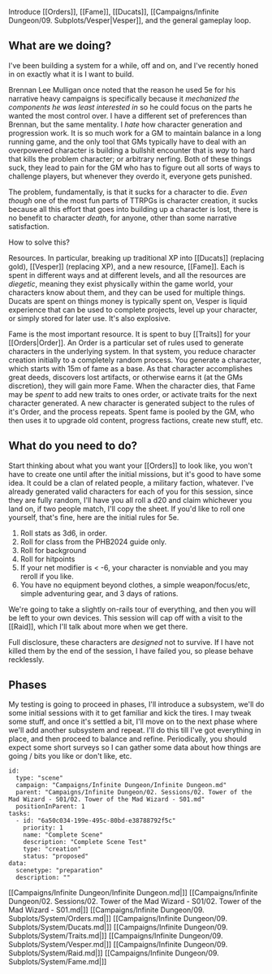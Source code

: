 Introduce [[Orders]], [[Fame]], [[Ducats]], [[Campaigns/Infinite Dungeon/09. Subplots/Vesper|Vesper]], and the general gameplay loop.

## What are we doing?

I've been building a system for a while, off and on, and I've recently honed in on exactly what it is I want to build.

Brennan Lee Mulligan once noted that the reason he used 5e for his narrative heavy campaigns is specifically because it _mechanized the components he was least interested in_ so he could focus on the parts he wanted the most control over. I have a different set of preferences than Brennan, but the same mentality. I _hate_ how character generation and progression work. It is so much work for a GM to maintain balance in a long running game, and the only tool that GMs typically have to deal with an overpowered character is building a bullshit encounter that is _way_ to hard that kills the problem character; or arbitrary nerfing. Both of these things suck, they lead to pain for the GM who has to figure out all sorts of ways to challenge players, but whenever they overdo it, everyone gets punished.

The problem, fundamentally, is that it sucks for a character to die. _Even though_ one of the most fun parts of TTRPGs is character creation, it sucks because all this effort that goes into building up a character is lost, there is no benefit to character _death_, for anyone, other than some narrative satisfaction.

How to solve this?

Resources. In particular, breaking up traditional XP into [[Ducats]] (replacing gold), [[Vesper]] (replacing XP), and a new resource, [[Fame]]. Each is spent in different ways and at different levels, and all the resources are _diegetic_, meaning they exist physically within the game world, your characters know about them, and they can be used for multiple things. Ducats are spent on things money is typically spent on, Vesper is liquid experience that can be used to complete projects, level up your character, or simply stored for later use. It's also explosive.

Fame is the most important resource. It is spent to buy [[Traits]] for your [[Orders|Order]]. An Order is a particular set of rules used to generate characters in the underlying system. In that system, you reduce character creation initially to a completely random process. You generate a character, which starts with 15m of fame as a base. As that character accomplishes great deeds, discovers lost artifacts, or otherwise earns it (at the GMs discretion), they will gain more Fame. When the character dies, that Fame may be _spent_ to add new traits to ones order, or activate traits for the next character generated. A new character is generated subject to the rules of it's Order, and the process repeats. Spent fame is pooled by the GM, who then uses it to upgrade old content, progress factions, create new stuff, etc.

## What do you need to do?

Start thinking about what you want your [[Orders]] to look like, you won't have to create one until after the initial missions, but it's good to have some idea. It could be a clan of related people, a military faction, whatever. I've already generated valid characters for each of you for this session, since they are fully random, I'll have you all roll a d20 and claim whichever you land on, if two people match, I'll copy the sheet. If you'd like to roll one yourself, that's fine, here are the initial rules for 5e.

1. Roll stats as 3d6, in order.
2. Roll for class from the PHB2024 guide only.
3. Roll for background
4. Roll for hitpoints
5. If your net modifier is < -6, your character is nonviable and you may reroll if you like.
6. You have no equipment beyond clothes, a simple weapon/focus/etc, simple adventuring gear, and 3 days of rations.

We're going to take a slightly on-rails tour of everything, and then you will be left to your own devices. This session will cap off with a visit to the [[Raid]], which I'll talk about more when we get there.

Full disclosure, these characters are _designed_ not to survive. If I have not killed them by the end of the session, I have failed you, so please behave recklessly.
## Phases

My testing is going to proceed in phases, I'll introduce a subsystem, we'll do some initial sessions with it to get familiar and kick the tires. I may tweak some stuff, and once it's settled a bit, I'll move on to the next phase where we'll add another subsystem and repeat. I'll do this till I've got everything in place, and then proceed to balance and refine. Periodically, you should expect some short surveys so I can gather some data about how things are going / bits you like or don't like, etc.

```RpgManager4
id: 
  type: "scene"
  campaign: "Campaigns/Infinite Dungeon/Infinite Dungeon.md"
  parent: "Campaigns/Infinite Dungeon/02. Sessions/02. Tower of the Mad Wizard - S01/02. Tower of the Mad Wizard - S01.md"
  positionInParent: 1
tasks: 
  - id: "6a50c034-199e-495c-80bd-e38788792f5c"
    priority: 1
    name: "Complete Scene"
    description: "Complete Scene Test"
    type: "creation"
    status: "proposed"
data: 
  scenetype: "preparation"
  description: ""
```

[[Campaigns/Infinite Dungeon/Infinite Dungeon.md|]]
[[Campaigns/Infinite Dungeon/02. Sessions/02. Tower of the Mad Wizard - S01/02. Tower of the Mad Wizard - S01.md|]]
[[Campaigns/Infinite Dungeon/09. Subplots/System/Orders.md|]]
[[Campaigns/Infinite Dungeon/09. Subplots/System/Ducats.md|]]
[[Campaigns/Infinite Dungeon/09. Subplots/System/Traits.md|]]
[[Campaigns/Infinite Dungeon/09. Subplots/System/Vesper.md|]]
[[Campaigns/Infinite Dungeon/09. Subplots/System/Raid.md|]]
[[Campaigns/Infinite Dungeon/09. Subplots/System/Fame.md|]]